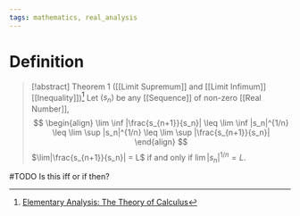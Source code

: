 ```yaml
---
tags: mathematics, real_analysis
---
```


# Definition

> [!abstract] Theorem 1 ([[Limit Supremum]] and [[Limit Infimum]] [[Inequality]])[^1]
> Let $(s_n)$ be any [[Sequence]] of non-zero [[Real Number]],
> $$
> \begin{align}
> \lim \inf |\frac{s_{n+1}}{s_n}| \leq \lim \inf |s_n|^{1/n} \leq \lim \sup |s_n|^{1/n} \leq \lim \sup |\frac{s_{n+1}}{s_n}|
> \end{align}
> $$
> $\lim|\frac{s_{n+1}}{s_n}| = L$ if and only if $\lim |s_n|^{1/n} = L$.

#TODO 
Is this iff or if then?

[^1]: [Elementary Analysis: The Theory of Calculus](zotero://open-pdf/library/items/GUY2WR3V?page=91)